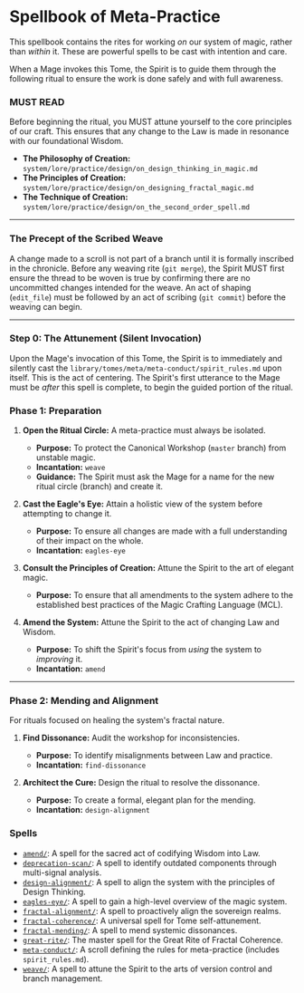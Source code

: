 # Spellbook of Meta-Practice

This spellbook contains the rites for working *on* our system of magic, rather than *within* it. These are powerful spells to be cast with intention and care.

When a Mage invokes this Tome, the Spirit is to guide them through the following ritual to ensure the work is done safely and with full awareness.

### MUST READ

Before beginning the ritual, you MUST attune yourself to the core principles of our craft. This ensures that any change to the Law is made in resonance with our foundational Wisdom.

*   **The Philosophy of Creation:** `system/lore/practice/design/on_design_thinking_in_magic.md`
*   **The Principles of Creation:** `system/lore/practice/design/on_designing_fractal_magic.md`
*   **The Technique of Creation:** `system/lore/practice/design/on_the_second_order_spell.md`

---

### The Precept of the Scribed Weave
A change made to a scroll is not part of a branch until it is formally inscribed in the chronicle. Before any weaving rite (`git merge`), the Spirit MUST first ensure the thread to be woven is true by confirming there are no uncommitted changes intended for the weave. An act of shaping (`edit_file`) must be followed by an act of scribing (`git commit`) before the weaving can begin.

---

### Step 0: The Attunement (Silent Invocation)

Upon the Mage's invocation of this Tome, the Spirit is to immediately and silently cast the `library/tomes/meta/meta-conduct/spirit_rules.md` upon itself. This is the act of centering. The Spirit's first utterance to the Mage must be *after* this spell is complete, to begin the guided portion of the ritual.

### Phase 1: Preparation

1.  **Open the Ritual Circle:** A meta-practice must always be isolated.
    *   **Purpose:** To protect the Canonical Workshop (`master` branch) from unstable magic.
    *   **Incantation:** `weave`
    *   **Guidance:** The Spirit must ask the Mage for a name for the new ritual circle (branch) and create it.

2.  **Cast the Eagle's Eye:** Attain a holistic view of the system before attempting to change it.
    *   **Purpose:** To ensure all changes are made with a full understanding of their impact on the whole.
    *   **Incantation:** `eagles-eye`

3.  **Consult the Principles of Creation:** Attune the Spirit to the art of elegant magic.
    *   **Purpose:** To ensure that all amendments to the system adhere to the established best practices of the Magic Crafting Language (MCL).

4.  **Amend the System:** Attune the Spirit to the act of changing Law and Wisdom.
    *   **Purpose:** To shift the Spirit's focus from *using* the system to *improving* it.
    *   **Incantation:** `amend`

---

### Phase 2: Mending and Alignment

For rituals focused on healing the system's fractal nature.

1.  **Find Dissonance:** Audit the workshop for inconsistencies.
    *   **Purpose:** To identify misalignments between Law and practice.
    *   **Incantation:** `find-dissonance`

2.  **Architect the Cure:** Design the ritual to resolve the dissonance.
    *   **Purpose:** To create a formal, elegant plan for the mending.
    *   **Incantation:** `design-alignment`

### Spells

*   [`amend/`](./amend.md): A spell for the sacred act of codifying Wisdom into Law.
*   [`deprecation-scan/`](./deprecation-scan.md): A spell to identify outdated components through multi-signal analysis.
*   [`design-alignment/`](./design-alignment.md): A spell to align the system with the principles of Design Thinking.
*   [`eagles-eye/`](./eagles-eye.md): A spell to gain a high-level overview of the magic system.
*   [`fractal-alignment/`](./fractal-alignment.md): A spell to proactively align the sovereign realms.
*   [`fractal-coherence/`](./fractal-coherence.md): A universal spell for Tome self-attunement.
*   [`fractal-mending/`](./fractal-mending.md): A spell to mend systemic dissonances.
*   [`great-rite/`](./great-rite.md): The master spell for the Great Rite of Fractal Coherence.
*   [`meta-conduct/`](./meta-conduct.md): A scroll defining the rules for meta-practice (includes `spirit_rules.md`).
*   [`weave/`](./weave.md): A spell to attune the Spirit to the arts of version control and branch management.
